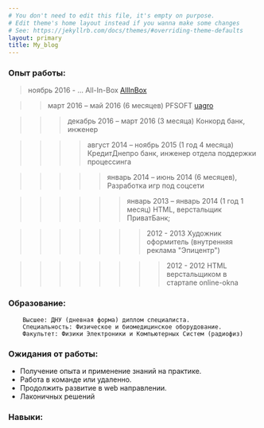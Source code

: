 ```yaml
---
# You don't need to edit this file, it's empty on purpose.
# Edit theme's home layout instead if you wanna make some changes
# See: https://jekyllrb.com/docs/themes/#overriding-theme-defaults
layout: primary
title: My_blog
---
```


### Опыт работы:

> ноябрь 2016 - ... All-In-Box [AllInBox](http://allinbox.com.ua/ru/)

>> март 2016 – май 2016 (6 месяцев) PFSOFT [uagro](https://uagro.ua/)

>>> декабрь 2016 – март 2016 (3 месяца) Конкорд банк, инженер

>>>> август 2014 – ноябрь 2015 (1 год 4 месяца) КредитДнепро банк, инженер отдела поддержки процессинга

>>>>> январь 2014 – июнь 2014 (6 месяцев), Разработка игр под соцсети

>>>>>> январь 2013 – январь 2014 (1 год 1 месяц) HTML, верстальщик ПриватБанк;

>>>>>>> 2012 - 2013 Художник оформитель (внутренняя реклама "Эпицентр")

>>>>>>>> 2012 - 2012 HTML верстальщиком в стартапе online-okna


### Образование:
        Высшее: ДНУ (дневная форма) диплом специалиста.
        Специальность: Физическое и биомедицинское оборудование.
        Факультет: Физики Электроники и Компьютерных Систем (радиофиз)


### Ожидания от работы:
+ Получение опыта и применение знаний на практике.
+ Работа в команде или удаленно.
+ Продолжить развитие в web направлении.
+ Лаконичных решений


### Навыки:
